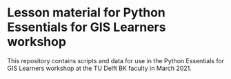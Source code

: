 # Lesson material for Python Essentials for GIS Learners workshop
This repository contains scripts and data for use in the Python Essentials for GIS Learners workshop at the TU Delft BK faculty in March 2021.
